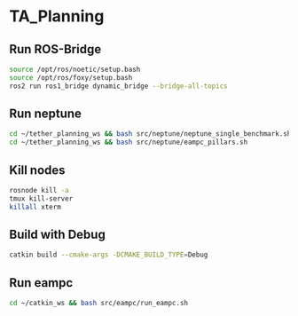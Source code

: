 # TA_Planning


## Run ROS-Bridge
```bash
source /opt/ros/noetic/setup.bash
source /opt/ros/foxy/setup.bash
ros2 run ros1_bridge dynamic_bridge --bridge-all-topics
```


## Run neptune
```bash
cd ~/tether_planning_ws && bash src/neptune/neptune_single_benchmark.sh
cd ~/tether_planning_ws && bash src/neptune/eampc_pillars.sh

```



## Kill nodes
```bash
rosnode kill -a
tmux kill-server
killall xterm
```
## Build with Debug
```bash
catkin build --cmake-args -DCMAKE_BUILD_TYPE=Debug
```


## Run eampc
```bash
cd ~/catkin_ws && bash src/eampc/run_eampc.sh
```
